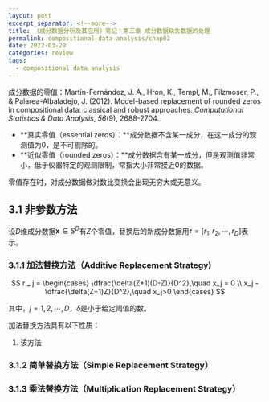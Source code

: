 ```yaml
---
layout: post
excerpt_separator: <!--more-->
title: 《成分数据分析及其应用》笔记：第三章 成分数据缺失数据的处理
permalink: compositional-data-analysis/chap03
date: 2022-03-20
categories: review
tags: 
  - compositional data analysis
---
```


成分数据的零值：<span class="sidenote-number"></span><span class="sidenote">Martín-Fernández, J. A., Hron, K., Templ, M., Filzmoser, P., & Palarea-Albaladejo, J. (2012). Model-based replacement of rounded zeros in compositional data: classical and robust approaches. *Computational Statistics & Data Analysis*, *56*(9), 2688-2704.</span>

- **真实零值（essential zeros）：**成分数据不含某一成分，在这一成分的观测值为0，是不可剔除的。
- **近似零值（rounded zeros）：**成分数据含有某一成分，但是观测值非常小，低于仪器特定的观测限制，常指大小非常接近0的数据。

零值存在时，对成分数据做对数比变换会出现无穷大或无意义。

## 3.1   非参数方法

设$D$维成分数据$\mathbf{x} \in S^D$有$Z$个零值，替换后的新成分数据用$\mathbf{r} = [r_1, r_2, \cdots, r_D]$表示。

### 3.1.1   加法替换方法（Additive Replacement Strategy)

$$
r _ j = \begin{cases} \dfrac{\delta(Z+1)(D-Z)}{D^2},\quad x_j = 0 \\ x_j - \dfrac{\delta(Z+1)Z}{D^2},\quad x_j>0 \end{cases}
$$

其中，$j=1, 2, \cdots, D$，$\delta$是小于给定阈值的数。

加法替换方法具有以下性质：

1. 该方法

### 3.1.2   简单替换方法（Simple Replacement Strategy）





### 3.1.3   乘法替换方法（Multiplication Replacement Strategy）













